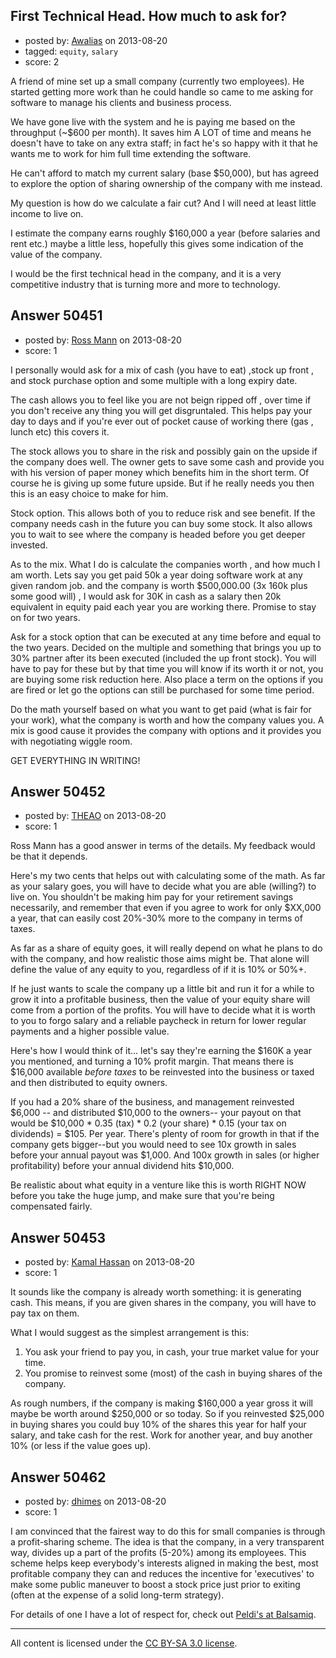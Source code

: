 ## First Technical Head. How much to ask for?

- posted by: [Awalias](https://stackexchange.com/users/-1/25554-awalias) on 2013-08-20
- tagged: `equity`, `salary`
- score: 2

A friend of mine set up a small company (currently two employees). He started getting more work than he could handle so came to me asking for software to manage his clients and business process.

We have gone live with the system and he is paying me based on the throughput (~$600 per month). It saves him A LOT of time and means he doesn't have to take on any extra staff; in fact he's so happy with it that he wants me to work for him full time extending the software.

He can't afford to match my current salary (base $50,000), but has agreed to explore the option of sharing ownership of the company with me instead.

My question is how do we calculate a fair cut? And I will need at least little income to live on.

I estimate the company earns roughly $160,000 a year (before salaries and rent etc.) maybe a little less, hopefully this gives some indication of the value of the company.

I would be the first technical head in the company, and it is a very competitive industry that is turning more and more to technology.



## Answer 50451

- posted by: [Ross Mann](https://stackexchange.com/users/-1/27113-ross-mann) on 2013-08-20
- score: 1

I personally would ask for a mix of cash (you have to eat) ,stock up front , and stock purchase option and some multiple with a long expiry date. 

The cash allows you to feel like you are not beign ripped off , over time if you don't receive any thing you will get disgruntaled. This helps pay your day to days and if you're ever out of pocket cause of working there (gas , lunch etc) this covers it.

The stock allows you to share in the risk and possibly gain on the upside if the company does well. The owner gets to save some cash and provide you with his version of paper money which benefits him in the short term. Of course he is giving up some future upside. But if he really needs you then this is an easy choice to make for him.

Stock option. This allows both of you to reduce risk and see benefit. If the company needs cash in the future you can buy some stock. It also allows you to wait to see where the company is headed before you get deeper invested. 

As to the mix. What I do is calculate the companies worth , and how much I am worth. Lets say you get paid 50k a year doing software work at any given random job. and the company is worth $500,000.00 (3x 160k plus some good will) , I would ask for 30K in cash as a salary then 20k equivalent in equity paid each year you are working there. Promise to stay on for two years. 

Ask for a stock option that can be executed at any time before and equal to the two years. Decided on the multiple and something that brings you up to 30% partner after its been executed (included the up front stock). You will have to pay for these but by that time you will know if its worth it or not, you are buying some risk reduction here. Also place a term on the options if you are fired or let go the options can still be purchased for some time period.

Do the math yourself based on what you want to get paid (what is fair for your work), what the company is worth and how the company values you. A mix is good cause it provides the company with options and it provides you with negotiating wiggle room.

GET EVERYTHING IN WRITING!


## Answer 50452

- posted by: [THEAO](https://stackexchange.com/users/-1/27506-theao) on 2013-08-20
- score: 1

Ross Mann has a good answer in terms of the details. My feedback would be that it depends. 

Here's my two cents that helps out with calculating some of the math. As far as your salary goes, you will have to decide what you are able (willing?) to live on. You shouldn't be making him pay for your retirement savings necessarily, and remember that even if you agree to work for only $XX,000 a year, that can easily cost 20%-30% more to the company in terms of taxes. 

As far as a share of equity goes, it will really depend on what he plans to do with the company, and how realistic those aims might be. That alone will define the value of any equity to you, regardless of if it is 10% or 50%+. 

If he just wants to scale the company up a little bit and run it for a while to grow it into a profitable business, then the value of your equity share will come from a portion of the profits. You will have to decide what it is worth to you to forgo salary and a reliable paycheck in return for lower regular payments and a higher possible value. 

Here's how I would think of it... let's say they're earning the $160K a year you mentioned, and turning a 10% profit margin. That means there is $16,000 available *before taxes* to be reinvested into the business or taxed and then distributed to equity owners. 

If you had a 20% share of the business, and management reinvested $6,000 -- and distributed $10,000 to the owners-- your payout on that would be $10,000 * 0.35 (tax) * 0.2 (your share) * 0.15 (your tax on dividends) = $105. Per year. There's plenty of room for growth in that if the company gets bigger--but you would need to see 10x growth in sales before your annual payout was $1,000. And 100x growth in sales (or higher profitability) before your annual dividend hits $10,000. 

Be realistic about what equity in a venture like this is worth RIGHT NOW before you take the huge jump, and make sure that you're being compensated fairly.



## Answer 50453

- posted by: [Kamal Hassan](https://stackexchange.com/users/-1/27332-kamal-hassan) on 2013-08-20
- score: 1

It sounds like the company is already worth something: it is generating cash. This means, if you are given shares in the company, you will have to pay tax on them.

What I would suggest as the simplest arrangement is this:

1. You ask your friend to pay you, in cash, your true market value for your time.
2. You promise to reinvest some (most) of the cash in buying shares of the company.

As rough numbers, if the company is making $160,000 a year gross it will maybe be worth around $250,000 or so today. So if you reinvested $25,000 in buying shares you could buy 10% of the shares this year for half your salary, and take cash for the rest. Work for another year, and buy another 10% (or less if the value goes up).


## Answer 50462

- posted by: [dhimes](https://stackexchange.com/users/-1/13574-dhimes) on 2013-08-20
- score: 1

<p>I am convinced that the fairest way to do this for small companies is through a profit-sharing scheme.  The idea is that the company, in a very transparent way, divides up a part of the profits (5-20%) among its employees.  This scheme helps keep everybody's interests aligned in making the best, most profitable company they can and reduces the incentive for 'executives' to make some public maneuver to boost a stock price just prior to exiting (often at the expense of a solid long-term strategy).</p>

<p>For details of one I have a lot of respect for, check out <a href="http://blogs.balsamiq.com/team/2011/09/12/profitsharing/" rel="nofollow">Peldi's at Balsamiq</a>.</p>




---

All content is licensed under the [CC BY-SA 3.0 license](https://creativecommons.org/licenses/by-sa/3.0/).
